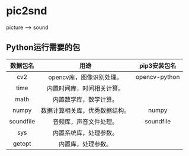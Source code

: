 # pic2snd
picture --> sound

## Python运行需要的包

|数据包名|用途|pip3安装包名|
|:-:|:-:|:-:|
|cv2|opencv库，图像识别处理。|opencv-python|
|time|内置时间库，时间相关计算。||
|math|内置数学库，数学计算。||
|numpy|数据计算相关库，优秀数据结构。|numpy|
|soundfile|音频库，声音文件处理。|soundfile|
|sys|内置系统库，处理参数。||
|getopt|内置库，处理参数。||

